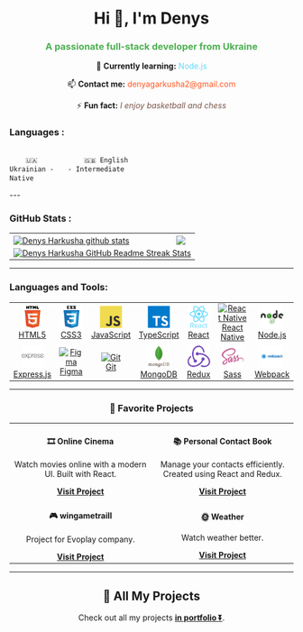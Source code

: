 <h1 align="center">Hi 👋, I'm Denys</h1>
<h3 align="center" style="color: #4CAF50;">A passionate full-stack developer from Ukraine</h3>

<div align="center">
  <p>
    🌱 <strong>Currently learning:</strong> <span style="color: #61DAFB;">Node.js</span>
  </p>
  <p>
    📫 <strong>Contact me:</strong> 
    <a href="mailto:denyagarkusha2@gmail.com" style="color: #FF5722; text-decoration: none;">
      denyagarkusha2@gmail.com
    </a>
  </p>
  <p>
    ⚡ <strong>Fun fact:</strong> <span style="font-style: italic; color: #795548;">I enjoy basketball and chess</span>
  </p>
</div>

### Languages :

<div style="display: flex; align-items: flex-start; align: center">
<table  align="center">
  <tr>
    
        🇺🇦 Ukrainian - Native
        
  </tr>

  <tr>
    
        🇬🇧 English - Intermediate
        
  </tr>
</table>
</div>
---

### GitHub Stats :

<table align="center">
  <tr>
  <td>
  <a href="https://github.com/DenysHV1/github-readme-stats"><img align="center" src="https://github-readme-stats.vercel.app/api?username=DenysHV1&show_icons=true&include_all_commits=true&theme=buefy&hide_border=true" alt="Denys Harkusha github stats" /></a>
  </td>
  <td>
  <a href="https://github.com/DenysHV1/github-readme-stats"><img align="center" src="https://github-readme-stats.vercel.app/api/top-langs/?username=DenysHV1&layout=compact&theme=buefy&hide_border=true" /></a>
  </td>
  </tr>
  <tr>
  <td colspan=2 align="center">
  <a href="https://git.io/streak-stats"> <img src="http://github-readme-streak-stats.herokuapp.com?user=DenysHV1&hide_border=true&background=f6f8fa&currStreakLabel=000000&date_format=j%20M%5B%20Y%5D" alt="Denys Harkusha GitHub Readme Streak Stats" /> </a>
  </td>
  </tr>
</table>

---

<h3 align="left">Languages and Tools:</h3>
<table>
  <tr>
    <td align="center"><a href="https://www.w3.org/html/" target="_blank" rel="noreferrer"><img src="https://raw.githubusercontent.com/devicons/devicon/master/icons/html5/html5-original-wordmark.svg" alt="HTML5" width="40" height="40"/><br>HTML5</a></td>
    <td align="center"><a href="https://www.w3schools.com/css/" target="_blank" rel="noreferrer"><img src="https://raw.githubusercontent.com/devicons/devicon/master/icons/css3/css3-original-wordmark.svg" alt="CSS3" width="40" height="40"/><br>CSS3</a></td>
<td align="center"><a href="https://developer.mozilla.org/en-US/docs/Web/JavaScript" target="_blank" rel="noreferrer"><img src="https://raw.githubusercontent.com/devicons/devicon/master/icons/javascript/javascript-original.svg" alt="JavaScript" width="40" height="40"/><br>JavaScript</a></td>
        <td align="center"><a href="https://www.typescriptlang.org/" target="_blank" rel="noreferrer"><img src="https://raw.githubusercontent.com/devicons/devicon/master/icons/typescript/typescript-original.svg" alt="TypeScript" width="40" height="40"/><br>TypeScript</a></td>
    <td align="center"><a href="https://reactjs.org/" target="_blank" rel="noreferrer"><img src="https://raw.githubusercontent.com/devicons/devicon/master/icons/react/react-original-wordmark.svg" alt="React" width="40" height="40"/><br>React</a></td>
    <td align="center"><a href="https://reactnative.dev/" target="_blank" rel="noreferrer"><img src="https://reactnative.dev/img/header_logo.svg" alt="React Native" width="40" height="40"/><br>React Native</a></td>
    <td align="center"><a href="https://nodejs.org" target="_blank" rel="noreferrer"><img src="https://raw.githubusercontent.com/devicons/devicon/master/icons/nodejs/nodejs-original-wordmark.svg" alt="Node.js" width="40" height="40"/><br>Node.js</a></td>
  </tr>
  <tr>
        <td align="center"><a href="https://expressjs.com" target="_blank" rel="noreferrer"><img src="https://raw.githubusercontent.com/devicons/devicon/master/icons/express/express-original-wordmark.svg" alt="Express.js" width="40" height="40"/><br>Express.js</a></td>
    <td align="center"><a href="https://www.figma.com/" target="_blank" rel="noreferrer"><img src="https://www.vectorlogo.zone/logos/figma/figma-icon.svg" alt="Figma" width="40" height="40"/><br>Figma</a></td>
    <td align="center"><a href="https://git-scm.com/" target="_blank" rel="noreferrer"><img src="https://www.vectorlogo.zone/logos/git-scm/git-scm-icon.svg" alt="Git" width="40" height="40"/><br>Git</a></td>
    <td align="center"><a href="https://www.mongodb.com/" target="_blank" rel="noreferrer"><img src="https://raw.githubusercontent.com/devicons/devicon/master/icons/mongodb/mongodb-original-wordmark.svg" alt="MongoDB" width="40" height="40"/><br>MongoDB</a></td>
        <td align="center"><a href="https://redux.js.org" target="_blank" rel="noreferrer"><img src="https://raw.githubusercontent.com/devicons/devicon/master/icons/redux/redux-original.svg" alt="Redux" width="40" height="40"/><br>Redux</a></td>
    <td align="center"><a href="https://sass-lang.com" target="_blank" rel="noreferrer"><img src="https://raw.githubusercontent.com/devicons/devicon/master/icons/sass/sass-original.svg" alt="Sass" width="40" height="40"/><br>Sass</a></td>
        <td align="center"><a href="https://webpack.js.org" target="_blank" rel="noreferrer"><img src="https://raw.githubusercontent.com/devicons/devicon/d00d0969292a6569d45b06d3f350f463a0107b0d/icons/webpack/webpack-original-wordmark.svg" alt="Webpack" width="40" height="40"/><br>Webpack</a></td>
</table>

---

<h3 align="center">🎨 Favorite Projects</h3>
<div align="center">
  <table>
    <tr>
      <td align="center" width="50%">
        <h4>🎞️ Online Cinema</h4>
        <p>
          Watch movies online with a modern UI. Built with React.
        </p>
        <a href="https://react-films-zeta.vercel.app/" target="_blank">
          <strong>Visit Project</strong>
        </a>
      </td>
      <td align="center" width="50%">
        <h4>📚 Personal Contact Book</h4>
        <p>
          Manage your contacts efficiently. Created using React and Redux.
        </p>
        <a href="https://contack-book-two.vercel.app/" target="_blank">
          <strong>Visit Project</strong>
        </a>
      </td>
    </tr>
    <tr>
      <td align="center" width="50%">
        <h4>🎮 wingametraill</h4>
        <p>
          Project for Evoplay company.
        </p>
        <a href="https://denyshv1.github.io/wingametraill/" target="_blank">
          <strong>Visit Project</strong>
        </a>
      </td>
                  <td align="center" width="50%">
        <h4>🌞 Weather</h4>
        <p>
          Watch weather better.
        </p>
        <a href="https://den-vik-weather.vercel.app/" target="_blank">
          <strong>Visit Project</strong>
        </a>
      </td>
    </tr>
  </table>
</div>


---

<h2 align="center">📌 All My Projects</h2>
<p align="center">
  Check out all my projects <a href="https://denyshv1.github.io/DENYS_HV-PORTFOLIO/" target="_blank"><strong>in portfolio ⏬</strong></a>.
</p>

